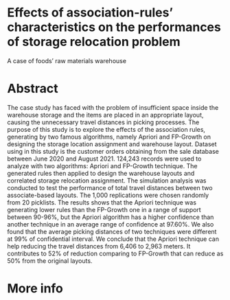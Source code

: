 # Effects of association-rules’ characteristics on the performances of storage relocation problem 
A case of foods’ raw materials warehouse

# Abstract
The case study has faced with the problem of insufficient space inside the warehouse storage and the items are placed in an appropriate layout, causing the unnecessary travel distances in picking processes. The purpose of this study is to explore the effects of the association rules, generating by two famous algorithms, namely Apriori and FP-Growth on designing the storage location assignment and warehouse layout. Dataset using in this study is the customer orders obtaining from the sale database between June 2020 and August 2021. 124,243 records were used to analyze with two algorithms: Apriori and FP-Growth technique. The generated rules then applied to design the warehouse layouts and correlated storage relocation assignment. The simulation analysis was conducted to test the performance of total travel distances between two associate-based layouts. The 1,000 replications were chosen randomly from 20 picklists. The results shows that the Apriori technique was generating lower rules than the FP-Growth one in a range of support between 90-96%, but the Apriori algorithm has a higher confidence than another technique in an average range of confidence at 97.60%. We also found that the average picking distances of two techniques were different at 99% of confidential interval. We conclude that the Apriori technique can help reducing the travel distances from 6,406 to 2,963 meters. It contributes to 52% of reduction comparing to FP-Growth that can reduce as 50% from the original layouts. 

# More info 
